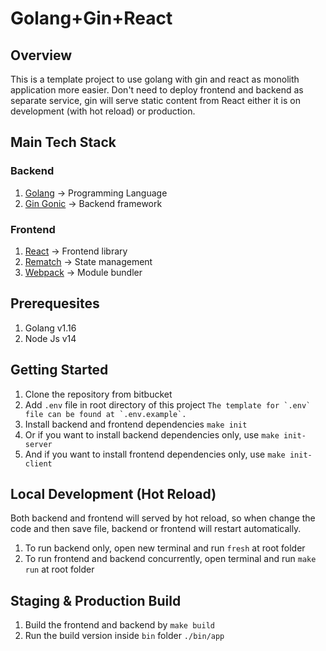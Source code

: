 # Golang+Gin+React

## Overview
This is a template project to use golang with gin and react as monolith application more easier. Don't need to deploy frontend and backend as separate service, gin will serve static content from React either it is on development (with hot reload) or production.

## Main Tech Stack
### Backend
1. [Golang](https://golang.org/) -> Programming Language
2. [Gin Gonic](https://github.com/gin-gonic) -> Backend framework

### Frontend
1. [React](https://reactjs.org/) -> Frontend library
2. [Rematch](https://github.com/rematch/rematch) -> State management
3. [Webpack](https://webpack.js.org/) -> Module bundler

## Prerequesites
1. Golang v1.16
2. Node Js v14

## Getting Started
1. Clone the repository from bitbucket
2. Add `.env` file in root directory of this project
```The template for `.env` file can be found at `.env.example`.```
3. Install backend and frontend dependencies
```make init```
4. Or if you want to install backend dependencies only, use ```make init-server```
5. And if you want to install frontend dependencies only, use ```make init-client```

## Local Development (Hot Reload)
Both backend and frontend will served by hot reload, so when change the code and then save file, backend or frontend will restart automatically.
1. To run backend only, open new terminal and run ```fresh``` at root folder
2. To run frontend and backend concurrently, open terminal and run ```make run``` at root folder


## Staging & Production Build
1. Build the frontend and backend by ```make build```
2. Run the build version inside `bin` folder
```./bin/app```
